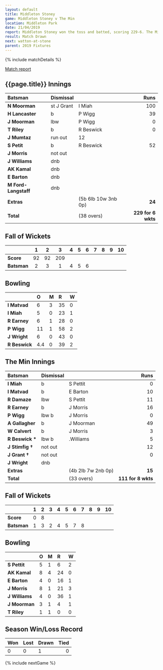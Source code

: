```yaml
---
layout: default
title: Middleton Stoney
game: Middleton Stoney v The Min
location: Middleton Park
date: 21/04/2019
report: Middleton Stoney won the toss and batted, scoring 229-6. The Min replied with 111-8 when time ran out.
result: Match Drawn
next: watton-at-stone
parent: 2019 Fixtures
---
```


{% include matchDetails %}

[Match report](http://www.middletonstoneycc.co.uk/club-news/2019/mscc-vs-the-min-2019/)

## {{page.title}} Innings

| Batsman | Dismissal |  | Runs |
|:---|:---|---|---:|
| **N Moorman** | st J Grant | I Miah | 100 |
| **H Lancaster** | b | P Wigg | 39 |
| **J Moorman** | lbw | P Wigg | 0 |
| **T Riley** | b | R Beswick | 0 |
| **J Mumtaz** | run out | 12 |
| **S Petit** | b | R Beswick | 52 |
| **J Morris** | not out | |  |
| **J Williams** | dnb | |
| **AK Kamal** | dnb | |
| **E Barton** | dnb | |
| **M Ford-Langstaff** | dnb | |
| **Extras** | | (5b 6lb 10w 3nb 0p) | **24** |
| **Total** | | (38 overs) | **229 for 6 wkts** |

## Fall of Wickets

| | 1 | 2 | 3 | 4 | 5 | 6 | 7 | 8 | 9 | 10 |
|---|:---:|:---:|:---:|:---:|:---:|:---:|:---:|:---:|:---:|:---:|
| **Score** | 92 | 92 | 209 | | | |
| **Batsman** | 2 | 3 | 1 | 4 | 5 | 6 | | |

## Bowling

| | O | M | R | W |
|---|:---|:---|:---|:---|
| **I Matvad** | 6 | 3 | 35 | 0 |
| **I Miah** | 5 | 0 | 23 | 1 |
| **R Earney** | 6 | 1 | 28 | 0 |
| **P Wigg** | 11 | 1 | 58 | 2 |
| **J Wright** | 6 | 0 | 43 | 0 |
| **R Beswick** | 4.4 | 0 | 39 | 2 |

## The Min Innings

| Batsman | Dismissal |  | Runs |
|:---|:---|---|---:|
| **I Miah** | b | S Pettit | 0 |
| **I Matvad** | b | E Barton | 10 |
| **R Damaze** | lbw |S Pettit | 11 |
| **R Earney** | b |J Morris | 16 |
| **P Wigg** | lbw b |J Morris | 0 |
| **A Gallagher** | b |J Moorman | 49 |
| **W Calvert** | b |J Morris | 3 |
| **R Beswick &#42;** | lbw b | .Williams | 5 |
| **J Stimfig  &#8224;** | not out | | 12 |
| **J Grant &#8224;** | not out | | 0 |
| **J Wright** | dnb | | |
| **Extras** | | (4b 2lb 7w 2nb 0p) | **15** |
| **Total** | | (33 overs) | **111 for 8 wkts** |

## Fall of Wickets

| | 1 | 2 | 3 | 4 | 5 | 6 | 7 | 8 | 9 | 10 |
|---|:---:|:---:|:---:|:---:|:---:|:---:|:---:|:---:|:---:|:---:|
| **Score** | 0 | 8 | | | | |
| **Batsman** | 1 | 3 | 2 | 4 | 5 | 7 | 8 | |

## Bowling

| | O | M | R | W |
|---|:---|:---|:---|:---|
| **S Pettit** | 5 | 1 | 6 | 2 |
| **AK Kamal** | 8 | 4 | 24 | 0 |
| **E Barton** | 4 | 0 | 16 | 1 |
| **J Morris** | 8 | 1 | 21 | 3 |
| **J Williams** | 4 | 0 | 36 | 1 |
| **J Moorman** | 3 | 1 | 4 | 1 |
| **T Riley** | 1 | 1 | 0 | 0 |

## Season Win/Loss Record

| Won | Lost | Drawn | Tied |
|:---|:---|:---|---:|
| 0 | 0 | 1 | 0 |

{% include nextGame %}